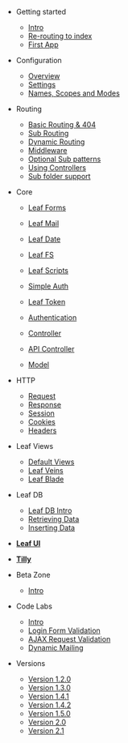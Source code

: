 * Getting started
	* [Intro](leaf/v/2.0/intro/)
	* [Re-routing to index](leaf/v/2.0/intro/htaccess.md)
	* [First App](leaf/v/2.0/intro/first.md)

* Configuration
	* [Overview](leaf/v/2.0/config/)
	* [Settings](leaf/v/2.0/config/settings.md)
	* [Names, Scopes and Modes](leaf/v/2.0/config/nsm.md)

* Routing
	* [Basic Routing & 404](leaf/v/2.0/routing/)
	* [Sub Routing](leaf/v/2.0/routing/sub-routing.md)
	* [Dynamic Routing](leaf/v/2.0/routing/dynamic.md)
	* [Middleware](leaf/v/2.0/routing/middleware.md)
	* [Optional Sub patterns](leaf/v/2.0/routing/sub-patterns.md)
	* [Using Controllers](leaf/v/2.0/routing/controller.md)
	* [Sub folder support](leaf/v/2.0/routing/sub-folder.md)

* Core
	* [Leaf Forms](leaf/v/2.0/core/forms.md)
	* [Leaf Mail](leaf/v/2.0/core/mail.md)
	* [Leaf Date](leaf/v/2.0/core/date.md)
	* [Leaf FS](leaf/v/2.0/core/fs.md)
	* [Leaf Scripts](leaf/v/2.0/core/scripts.md)
	
	* [Simple Auth](leaf/v/2.0/core/auth.md)
	* [Leaf Token](leaf/v/2.0/core/token.md)
	* [Authentication](leaf/v/2.0/core/authentication.md)
	
	* [Controller](leaf/v/2.0/core/controller.md)
	* [API Controller](leaf/v/2.0/core/api-controller.md)
	* [Model](leaf/v/2.0/core/model.md)

* HTTP
	* [Request](leaf/v/2.0/http/request.md)
	* [Response](leaf/v/2.0/http/response.md)
	* [Session](leaf/v/2.0/http/session.md)
	* [Cookies](leaf/v/2.0/http/cookies.md)
	* [Headers](leaf/v/2.0/http/headers.md)

* Leaf Views
	* [Default Views](leaf/v/2.0/views/default.md)
	* [Leaf Veins](leaf/v/2.0/views/veins.md)
	* [Leaf Blade](leaf/v/2.0/views/blade.md)

* Leaf DB
	* [Leaf DB Intro](leaf/v/2.0/database/)
	* [Retrieving Data](leaf/v/2.0/database/select)
	* [Inserting Data](leaf/v/2.0/database/insert)

* [**Leaf UI**](ui/)

* [**Tilly**](tilly/)

* Beta Zone
	* [Intro](leaf/v/2.0/beta-zone/)

* Code Labs
	* [Intro](codelabs/)
	* [Login Form Validation](codelabs/v2.x/form-validation/login/)
	* [AJAX Request Validation](codelabs/v2.x/form-validation/ajax/)
	* [Dynamic Mailing](codelabs/v2.x/mail/dynamic-mail-templating/)
	
* Versions
	* [Version 1.2.0](https://leaf-docs.netlify.app/v1.2.0/index.html)
	* [Version 1.3.0](https://leaf-docs.netlify.app/v1.3.0/index.html)
	* [Version 1.4.1](https://leaf-docs.netlify.app/v1.4.1/index.html)
	* [Version 1.4.2](https://leaf-docs.netlify.app/v1.4.2/index.html)
	* [Version 1.5.0](https://leaf-docs.netlify.app/v1.5.0/index.html)
	* [Version 2.0](leaf/v/2.0/)
	* [Version 2.1](2.1-alpha/)
